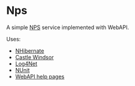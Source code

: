 # Nps
A simple <a href="https://en.wikipedia.org/wiki/Net_Promoter">NPS</a> service implemented with WebAPI.

Uses:
* <a href="http://nhibernate.info/">NHibernate</a>
* <a href="https://github.com/castleproject/Windsor">Castle Windsor</a>
* <a href="https://logging.apache.org/log4net/">Log4Net</a>
* <a href="http://www.nunit.org/">NUnit</a>
* <a href="https://www.nuget.org/packages/Microsoft.AspNet.WebApi.HelpPage/5.2.3">WebAPI help pages</a>
